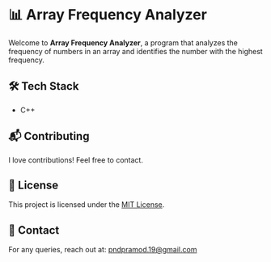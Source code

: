 <!DOCTYPE html>
<html>
<body>
    <h1>📊 Array Frequency Analyzer</h1>
    <p>Welcome to <strong>Array Frequency Analyzer</strong>, a program that analyzes the frequency of numbers in an array and identifies the number with the highest frequency.</p>
    <h2>🛠️ Tech Stack</h2>
    <ul>
        <li>C++</li>     
    </ul>
   <h2>📬 Contributing</h2>
    <p>I love contributions! Feel free to contact.</p>
    <h2>📜 License</h2>
    <p>This project is licensed under the <a href="https://opensource.org/licenses/MIT">MIT License</a>.</p>
    <h2>📧 Contact</h2>
    <p>For any queries, reach out at: <a href="mailto:pndpramod.19@gmail.com">pndpramod.19@gmail.com</a></p>
</body>
</html>
